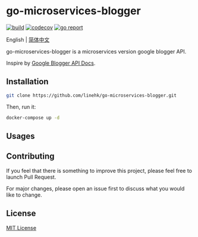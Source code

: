 # go-microservices-blogger

[![build](https://github.com/linehk/go-microservices-blogger/actions/workflows/build.yml/badge.svg "build")](https://github.com/go-gorm/gorm/actions)
[![codecov](https://codecov.io/gh/linehk/go-microservices-blogger/graph/badge.svg "codecov")](https://codecov.io/gh/linehk/go-microservices-blogger)
[![go report](https://goreportcard.com/badge/github.com/linehk/go-microservices-blogger "go report")](https://goreportcard.com/report/github.com/linehk/go-microservices-blogger)

English | [简体中文](./README-zh.md "简体中文")

go-microservices-blogger is a microservices version google blogger API.

Inspire by [Google Blogger API Docs](https://developers.google.com/blogger/docs/3.0/reference/ "Google Blogger API Docs").

## Installation

```bash
git clone https://github.com/linehk/go-microservices-blogger.git
```

Then, run it:

```bash
docker-compose up -d
```

## Usages

## Contributing

If you feel that there is something to improve this project, please feel free to launch Pull Request.

For major changes, please open an issue first to discuss what you would like to change.

## License

[MIT License](./LICENSE "MIT License")